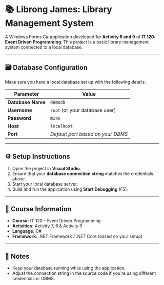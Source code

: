 # 📚 Librong James: Library Management System

A Windows Forms C# application developed for **Activity 8 and 9** of **IT 120: Event Driven Programming**. This project is a basic library management system connected to a local database.

---

## 🗃️ Database Configuration

Make sure you have a local database set up with the following details:

| Parameter         | Value         |
|------------------|---------------|
| **Database Name**| `demodb`      |
| **Username**     | `root` (or your database user) |
| **Password**     | `mike`        |
| **Host**         | `localhost`   |
| **Port**         | *Default port based on your DBMS* |

---

## ⚙️ Setup Instructions

1. Open the project in **Visual Studio**.
2. Ensure that your **database connection string** matches the credentials above.
3. Start your local database server.
4. Build and run the application using **Start Debugging** (F5).

---

## 📌 Course Information

- **Course:** IT 120 - Event Driven Programming   
- **Activities:** Activity 7, 8 & Activity 9  
- **Language:** C#  
- **Framework:** .NET Framework / .NET Core (based on your setup)

---

## 📝 Notes

- Keep your database running while using the application.
- Adjust the connection string in the source code if you're using different credentials or DBMS.

